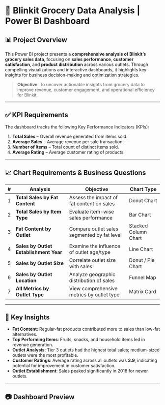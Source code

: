 # 🛒 Blinkit Grocery Data Analysis | Power BI Dashboard

## 📊 Project Overview

This Power BI project presents a **comprehensive analysis of Blinkit’s grocery sales data**, focusing on **sales performance**, **customer satisfaction**, and **product distribution** across various outlets. Through compelling visualizations and interactive dashboards, it highlights key insights for business decision-making and optimization strategies.

> **Objective**: To uncover actionable insights from grocery data to improve revenue, customer engagement, and operational efficiency for Blinkit.

---

## ✅ KPI Requirements

The dashboard tracks the following Key Performance Indicators (KPIs):

1. **Total Sales** – Overall revenue generated from items sold.  
2. **Average Sales** – Average revenue per sale transaction.  
3. **Number of Items** – Total count of distinct items sold.  
4. **Average Rating** – Average customer rating of products.

---

## 📈 Chart Requirements & Business Questions

| # | Analysis | Objective | Chart Type |
|--|----------|-----------|------------|
| 1 | **Total Sales by Fat Content** | Assess the impact of fat content on sales | Donut Chart |
| 2 | **Total Sales by Item Type** | Evaluate item-wise sales performance | Bar Chart |
| 3 | **Fat Content by Outlet** | Compare outlet sales segmented by fat level | Stacked Column Chart |
| 4 | **Sales by Outlet Establishment Year** | Examine the influence of outlet age/type | Line Chart |
| 5 | **Sales by Outlet Size** | Correlate outlet size with sales | Donut / Pie Chart |
| 6 | **Sales by Outlet Location** | Analyze geographic distribution of sales | Funnel Map |
| 7 | **All Metrics by Outlet Type** | View comprehensive metrics by outlet type | Matrix Card |

---

## 📌 Key Insights

- **Fat Content**: Regular-fat products contributed more to sales than low-fat alternatives.
- **Top Performing Items**: Fruits, snacks, and household items led in revenue generation.
- **Outlet Analysis**: Tier 3 outlets had the highest total sales; medium-sized outlets were the most profitable.
- **Customer Ratings**: Average rating across all outlets was **3.9**, indicating potential for improvement in customer satisfaction.
- **Outlet Establishment**: Sales peaked significantly in 2018 for newer outlets.

---

## 📷 Dashboard Preview
